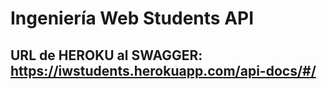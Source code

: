 # Ingeniería Web Students API

## URL de HEROKU al SWAGGER:  https://iwstudents.herokuapp.com/api-docs/#/